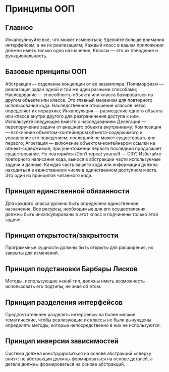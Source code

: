 <h1>Принципы ООП</h1>


<h2>Главное</h2>
Инкапсулируйте все, что может изменяться;
Уделяйте больше внимания интерфейсам, а не их реализациям;
Каждый класс в вашем приложении должен иметь только одно назначение;
Классы — это их поведение и функциональность.

<h2>Базовые принципы ООП</h2>
Абстракция — отделение концепции от ее экземпляра;
Полиморфизм — реализация задач одной и той же идеи разными способами;
Наследование — способность объекта или класса базироваться на другом объекте или классе. Это главный механизм для повторного использования кода. Наследственное отношение классов четко определяет их иерархию;
Инкапсуляция — размещение одного объекта или класса внутри другого для разграничения доступа к ним.
Используйте следующее вместе с наследованием
Делегация — перепоручение задачи от внешнего объекта внутреннему;
Композиция — включение объектом-контейнером объекта-содержимого и управление его поведением; последний не может существовать вне первого;
Агрегация — включение объектом-контейнером ссылки на объект-содержимое; при уничтожении первого последний продолжает существование.
Не повторяйся (Don’t repeat yourself — DRY)
Избегайте повторного написания кода, вынося в абстракции часто используемые задачи и данные. Каждая часть вашего кода или информации должна находиться в единственном числе в единственном доступном месте. Это один из принципов читаемого кода.

<h2>Принцип единственной обязанности</h2>
Для каждого класса должно быть определено единственное назначение. Все ресурсы, необходимые для его осуществления, должны быть инкапсулированы в этот класс и подчинены только этой задаче.

<h2>Принцип открытости/закрытости</h2>
Программные сущности должны быть открыты для расширения, но закрыты для изменений.

<h2>Принцип подстановки Барбары Лисков</h2>
Методы, использующие некий тип, должны иметь возможность использовать его подтипы, не зная об этом.

<h2>Принцип разделения интерфейсов</h2>
Предпочтительнее разделять интерфейсы на более мелкие тематические, чтобы реализующие их классы не были вынуждены определять методы, которые непосредственно в них не используются.

<h2>Принцип инверсии зависимостей</h2>
Система должна конструироваться на основе абстракций «сверху вниз»: не абстракции должны формироваться на основе деталей, а детали должны формироваться на основе абстракций.
